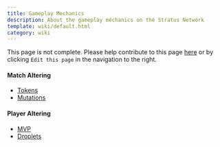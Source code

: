 ```yaml
---
title: Gameplay Mechanics
description: About the gameplay mechanics on the Stratus Network
template: wiki/default.html
category: wiki
---
```


This page is not complete. Please help contribute to this page <a href="https://github.com/MCResourcePile/addon-project/edit/source/src/content/<%= document.dest.replace('.html', '.md') %>" target="_blank">here</a> or by clicking `Edit this page` in the navigation to the right.

#### Match Altering

- [Tokens](gameplay/tokens)
- [Mutations](gameplay/mutations)

#### Player Altering

- [MVP](gampley/mvp)
- [Droplets](gameplay/droplets)
